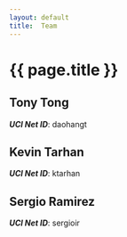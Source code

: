 ```yaml
---
layout: default
title:  Team
---
```


# {{ page.title }}


## Tony Tong 
***UCI Net ID***: daohangt 

## Kevin Tarhan 
***UCI Net ID***: ktarhan

## Sergio Ramirez
***UCI Net ID***: sergioir
